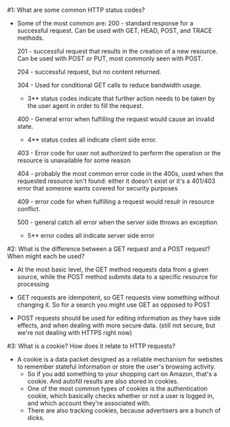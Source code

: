 #1: What are some common HTTP status codes?
  - Some of the most common are:
    200 - standard response for a successful request. Can be used with GET, HEAD, POST, and TRACE methods.

    201 - successful request that results in the creation of a new resource. Can be used with POST or PUT, most commonly seen with POST.

    204 - successful request, but no content returned.

    304 - Used for conditional GET calls to reduce bandwidth usage.
      - 3** status codes indicate that further action needs to be taken by the user agent in order to fill the request.

    400 - General error when fulfilling the request would cause an invalid state.
      - 4** status codes all indicate client side error.

    403 - Error code for user not authorized to perform the operation or the resource is unavailable for some reason

    404 - probably the most common error code in the 400s, used when the requested resource isn't found: either it doesn't exist or it's a 401/403 error that someone wants covered for security purposes

    409 - error code for when fulfilling a request would resulr in resource conflict.

    500 - general catch all error when the server side throws an exception
      - 5** error codes all indicate server side error


#2: What is the difference between a GET request and a POST request? When might each be used?
  - At the most basic level, the GET method requests data from a given source, while the POST method submits data to a specific resource for processing

  - GET requests are idempotent, so GET requests view something without changing it. So for a search you might use GET as opposed to POST

  - POST requests should be used for editing information as they have side effects, and when dealing with more secure data. (still not secure, but we're not dealing with HTTPS right now)

#3: What is a cookie? How does it relate to HTTP requests?
  - A cookie is a data packet designed as a reliable mechanism for websites to remember stateful information or store the user's browsing activity.
    - So if you add something to your shopping cart on Amazon, that's a cookie. And autofill results are also stored in cookies.
    - One of the most common types of cookies is the authentication cookie, which basically checks whether or not a user is logged in, and which account they're associated with.
    - There are also tracking cookies, because advertisers are a bunch of dicks.